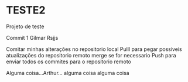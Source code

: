 # TESTE2
Projeto de teste

Commit 1
Gilmar Rsjjs

Comitar minhas alterações no repositorio local
Pulll para pegar possiveis atualizações do repositorio remoto
merge se for necessario
Push para enviar todos os commites para o repositorio remoto

Alguma coisa...Arthur...
alguma coisa alguma coisa 

